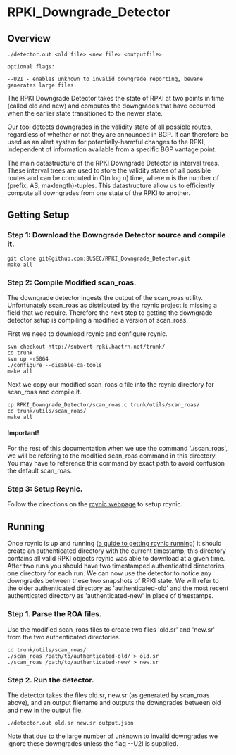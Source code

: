 # RPKI_Downgrade_Detector


## Overview

``` 
./detector.out <old file> <new file> <outputfile>

optional flags:

--U2I - enables unknown to invalid downgrade reporting, beware generates large files.
```

The RPKI Downgrade Detector takes the state of RPKI at two points in time (called old and new) and computes the downgrades that have occurred when the earlier state transitioned to the newer state.

Our tool detects downgrades in the validity state of all possible routes, regardless of whether or not they are announced in BGP. It can therefore be used as an alert system for potentially-harmful changes to the RPKI, independent of information available from a specific BGP vantage point. 

The main datastructure of the RPKI Downgrade Detector is interval trees.
These interval trees are used to store the validity states of all possible routes and can be computed in O(n log n) time, where n is the number of (prefix, AS, maxlength)-tuples.
This datastructure allow us to efficiently compute all downgrades from one state of the RPKI to another.


## Getting Setup


### Step 1: Download the Downgrade Detector source and compile it.

```
git clone git@github.com:BUSEC/RPKI_Downgrade_Detector.git
make all
```


### Step 2: Compile Modified scan_roas.

The downgrade detector ingests the output of the scan_roas utility. Unfortunately scan_roas as distributed by the rcynic project is missing a field that we require. Therefore the next step to getting the downgrade detector setup is compiling a modified a version of scan_roas. 

First we need to download rcynic and configure rcynic.

```
svn checkout http://subvert-rpki.hactrn.net/trunk/
cd trunk
svn up -r5064
./configure --disable-ca-tools
make all
```

Next we copy our modified scan_roas c file into the rcynic directory for scan_roas and compile it.

```
cp RPKI_Downgrade_Detector/scan_roas.c trunk/utils/scan_roas/
cd trunk/utils/scan_roas/
make all
```

#### Important! 
For the rest of this documentation when we use the command './scan_roas', we will be refering to the modified scan_roas command in this directory. You may have to reference this command by exact path to avoid confusion the default scan_roas.

### Step 3: Setup Rcynic.

Follow the directions on the [rcynic webpage](http://rpki.net/wiki/doc/RPKI/Installation) to setup rcynic.

Running
---------

Once rcynic is up and running ([a guide to getting rcynic running](http://rpki.net/wiki/doc/RPKI/RP/rcynic)) it should create an authenticated directory with the current timestamp; this directory contains all valid RPKI objects rcynic was able to download at a given time. 
After two runs you should have two timestamped authenticated directories, one directory for each run. 
We can now use the detector to notice any downgrades between these two snapshots of RPKI state.
We will refer to the older authenticated directory as 'authenticated-old' and the most recent authenticated directory as 'authenticated-new' in place of timestamps.

### Step 1. Parse the ROA files.

Use the modified scan_roas files to create two files 'old.sr' and 'new.sr' from the two authenticated directories.

```
cd trunk/utils/scan_roas/
./scan_roas /path/to/authenticated-old/ > old.sr
./scan_roas /path/to/authenticated-new/ > new.sr
```

### Step 2. Run the detector.

The detector takes the files old.sr, new.sr (as generated by scan_roas above), and an output filename and outputs the downgrades between old and new in the output file.

```
./detector.out old.sr new.sr output.json
```

Note that due to the large number of unknown to invalid downgrades we ignore these downgrades unless the flag --U2I is supplied.



